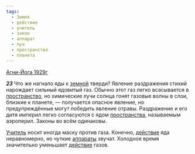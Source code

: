 ```yaml
---
tags:
  - Земля
  - действие
  - учитель
  - закон
  - аппарат
  - луч
  - пространство
  - планета
---
```


[Агни-Йога 1929г](https://127.0.0.1:4002/agni/1929)

___23___
Что же нагнало яды к [земной](../../../tags/#Земля) тверди? Явление раздражения стихий нарождает сильный ядовитый газ. Обычно этот газ легко всасывается в [пространство](../../../tags/#пространство), но химические лучи солнца гонят газовые волны в слои, близкие к планете, — получается опасное явление, но предупреждённые могут победить явление отравы. Раздражение и его дитя империл легко согласуются с ядом [пространства](../../../tags/#пространство), называемым аэроперил. Законы во всём одинаковы.   

[Учитель](../../../tags/#учитель) носит иногда маску против газа. Конечно, [действие](../../../tags/#действие) яда неравномерно, но чуткие [аппараты](../../../tags/#аппарат) звучат. Холодное время значительно уменьшает [действие](../../../tags/#действие) газов.